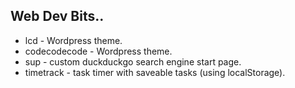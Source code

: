 ## Web Dev Bits..

* lcd - Wordpress theme.
* codecodecode - Wordpress theme.
* sup - custom duckduckgo search engine start page.
* timetrack - task timer with saveable tasks (using localStorage).
